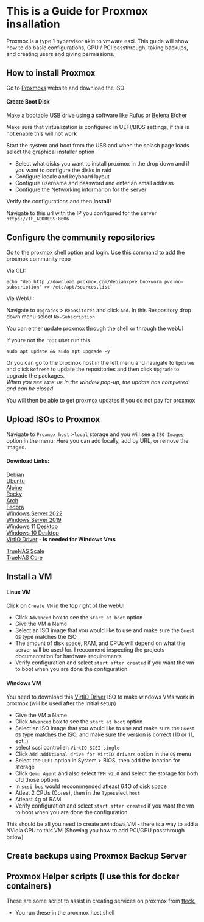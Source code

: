 # This is a Guide for Proxmox insallation

Proxmox is a type 1 hypervisor akin to vmware esxi. This guide will show how to do basic configurations, GPU / PCI passthrough, taking backups, and creating users and giving permissions.

## How to install Proxmox
Go to [Proxmoxs](https://www.proxmox.com/en/downloads) website and download the ISO

#### Create Boot Disk

Make a bootable USB drive using a software like [Rufus](https://rufus.ie/en/) or [Belena Etcher](https://etcher.balena.io/)

Make sure that virtualization is configured in UEFI/BIOS settings, if this is not enable this will not work

Start the system and boot from the USB and when the splash page loads select the graphical installer option
- Select what disks you want to install proxmox in the drop down and if you want to configure  the disks in raid
- Configure locale and keyboard layout
- Configure username and password and enter an email address
- Configure the Networking informarion for the server

Verify the configurations and then **Install!**

Navigate to this url with the IP you configured for the server `https://IP_ADDRESS:8006`

## Configure the community repositories
Go to the proxmox shell option and login. Use this command to add the proxmox community repo

Via CLI:
```
echo "deb http://download.proxmox.com/debian/pve bookworm pve-no-subscription" >> /etc/apt/sources.list`
```
Via WebUI:

Navigate to `Upgrades` > `Repositores` and click `Add`. In this Respository drop down menu select `No-Subscription`

You can either update proxmox through the shell or through the webUI

If youre not the `root` user run this
```
sudo apt update && sudo apt upgrade -y
```
Or you can go to the proxmox host in the left menu and navigate to `Updates` and click `Refresh` to update the repositories and then click `Upgrade` to upgrade the packages. <br />
  *When you see `TASK OK` in the window pop-up, the update has completed and can be closed*

You will then be able to get proxmox updates if you do not pay for proxmox

## Upload ISOs to Proxmox
Navigate to `Proxmox host` >`local` storage and you will see a `ISO Images` option in the menu. Here you can add locally, add by URL, or remove the images. 

#### Download Links: <br />
[Debian](https://www.debian.org/download) <br />
[Ubuntu](https://ubuntu.com/download) <br />
[Alpine](https://alpinelinux.org/downloads/)  <br />
[Rocky](https://rockylinux.org/download) <br />
[Arch](https://archlinux.org/download/) <br />
[Fedora](https://fedoraproject.org/) <br />
[Windows Server 2022](https://www.microsoft.com/en-us/evalcenter/download-windows-server-2022) <br />
[Windows Server 2019](https://www.microsoft.com/en-us/evalcenter/download-windows-server-2019)<br />
[Windows 11 Desktop](https://www.microsoft.com/software-download/windows11)<br />
[Windows 10 Desktop](https://www.microsoft.com/en-us/software-download/windows10ISO)<br />
[VirtIO Driver](https://fedorapeople.org/groups/virt/virtio-win/direct-downloads/stable-virtio/virtio-win.iso) - **Is needed for Windows Vms** <br />

[TrueNAS Scale](https://www.truenas.com/download-truenas-scale/) <br />
[TrueNAS Core](https://www.truenas.com/download-truenas-core/)<br />


## Install a VM

#### Linux VM
Click on `Create VM` in the top right of the webUI 
- Click `Advanced` box to see the `start at boot` option
- Give the VM a Name 
- Select an ISO image that you would like to use and make sure the `Guest OS` type matches the ISO
- The amount of disk space, RAM, and CPUs will depend on what the server will be used for. I reccomend inspecting the projects documentation for hardware requirements
- Verify configuration and select `start after created` if you want the vm to boot when you are done the configuration

#### Windows VM
You need to download this [VirtIO Driver](https://fedorapeople.org/groups/virt/virtio-win/direct-downloads/stable-virtio/virtio-win.iso) ISO to make windows VMs work in proxmox (will be used after the initial setup)
- Give the VM a Name
- Click `Advanced` box to see the `start at boot` option
- Select an ISO image that you would like to use and make sure the `Guest OS` type matches the ISO, and make sure the version is correct (10 or 11, ect..)
- select scsi controller: `VirtIO SCSI single`
- Click `Add additional drive for VirtIO drivers` option in the `OS` menu
- Select the `UEFI` option in System > BIOS, then add the location for storage
- Click `Qemu Agent` and also select `TPM v2.0` and select the storage for both ofd those options
- In `scsi bus` would reccommended atleast 64G of disk space
- Atleat 2 CPUs (Cores), then in the `Type`select `host` 
- Atleast 4g of RAM
- Verify configuration and select `start after created` if you want the vm to boot when you are done the configuration

This should be all you need to create awindows VM - there is a way to add a NVidia GPU to this VM (Showing you how to add PCI/GPU passthrough below)

## Create backups using Proxmox Backup Server 

## Proxmox Helper scripts (I use this for docker containers)
These are some script to assist in creating services on proxmox from [tteck.](https://tteck.github.io/Proxmox/)
- You run these in the proxmox host shell
